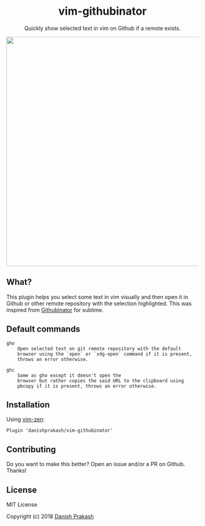 <h1 align="center">vim-githubinator</h1>
<p align="center">Quickly show selected text in vim on Github if a remote exists.</p>
<p align="center">
<img src="https://i.imgur.com/vNHTTcJ.gif" height="600">
</p>

## What?
This plugin helps you select some text in vim visually and then open it in Github or other remote repository with the selection highlighted.
This was inspired from [Githubinator](https://github.com/ehamiter/GitHubinator) for sublime.

## Default commands
```text
gho
    Open selected text on git remote repository with the default
    browser using the `open` or `xdg-open` command if it is present,
    throws an error otherwise.

ghc
    Same as gho except it doesn't open the
    browser but rather copies the said URL to the clipboard using
    pbcopy if it is present, throws an error otherwise.
```

## Installation
Using [vim-zen](https://github.com/danishprakash/vim-zen):
```vim
Plugin 'danishprakash/vim-githubinator'
```

## Contributing
Do you want to make this better? Open an issue and/or a PR on Github. Thanks!

## License
MIT License

Copyright (c) 2018 [Danish Prakash](https://github.com/danishprakash)

